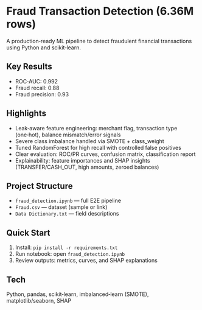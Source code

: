 # Fraud Transaction Detection (6.36M rows)

A production‑ready ML pipeline to detect fraudulent financial transactions using Python and scikit‑learn.

## Key Results
- ROC‑AUC: 0.992
- Fraud recall: 0.88
- Fraud precision: 0.93

## Highlights
- Leak‑aware feature engineering: merchant flag, transaction type (one‑hot), balance mismatch/error signals
- Severe class imbalance handled via SMOTE + class_weight
- Tuned RandomForest for high recall with controlled false positives
- Clear evaluation: ROC/PR curves, confusion matrix, classification report
- Explainability: feature importances and SHAP insights (TRANSFER/CASH_OUT, high amounts, zeroed balances)

## Project Structure
- `fraud_detection.ipynb` — full E2E pipeline
- `Fraud.csv` — dataset (sample or link)
- `Data Dictionary.txt` — field descriptions

## Quick Start
1. Install: `pip install -r requirements.txt`
2. Run notebook: open `fraud_detection.ipynb`
3. Review outputs: metrics, curves, and SHAP explanations

## Tech
Python, pandas, scikit‑learn, imbalanced‑learn (SMOTE), matplotlib/seaborn, SHAP
